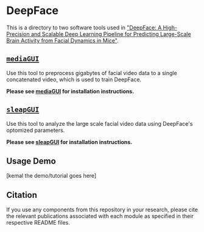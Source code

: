# DeepFace

This is a directory to two software tools used in ["DeepFace: A High-Precision and Scalable Deep Learning Pipeline for Predicting Large-Scale Brain Activity from Facial Dynamics in Mice"](https://pubmed.ncbi.nlm.nih.gov/40661434/).


## [`mediaGUI`](https://github.com/khicken/mediaGUI)
Use this tool to preprocess gigabytes of facial video data to a single concatenated video, which is used to train DeepFace.

**Please see [mediaGUI](https://github.com/khicken/mediaGUI) for installation instructions.**

## [`sleapGUI`](https://github.com/khicken/sleapGUI)
Use this tool to analyze the large scale facial video data using DeepFace's optomized parameters. 

**Please see [sleapGUI](https://github.com/khicken/sleapGUI) for installation instructions.**


## Usage Demo
\[kemal the demo/tutorial goes here\]


## Citation
If you use any components from this repository in your research, please cite the relevant publications associated with each module as specified in their respective README files.
